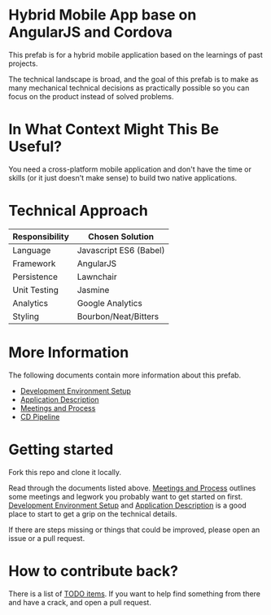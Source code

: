 # Hybrid Mobile App base on AngularJS and Cordova

This prefab is for a hybrid mobile application based on the learnings of past projects.

The technical landscape is broad, and the goal of this prefab is to make as many
mechanical technical decisions as practically possible so you can focus on the
product instead of solved problems.

# In What Context Might This Be Useful?

You need a cross-platform mobile application and don't have the time or skills (or it just doesn't make sense) to build two native applications.

# Technical Approach

| Responsibility        | Chosen Solution          |
| --------------------- | ------------------------ |
| Language              | Javascript ES6 (Babel)   |
| Framework             | AngularJS                |
| Persistence           | Lawnchair                |
| Unit Testing          | Jasmine                  |
| Analytics             | Google Analytics         |
| Styling               | Bourbon/Neat/Bitters     |

# More Information

The following documents contain more information about this prefab.

 - [Development Environment Setup][]
 - [Application Description][]
 - [Meetings and Process][]
 - [CD Pipeline][]

# Getting started

Fork this repo and clone it locally.

Read through the documents listed above. [Meetings and Process][] outlines some meetings and legwork you probably want to get started on first. [Development Environment Setup][] and [Application Description][] is a good place to start to get a grip on the technical details.

If there are steps missing or things that could be improved, please open an issue or a pull request.

# How to contribute back?

There is a list of [TODO items][]. If you want to help find something from there and have a crack, and open a pull request.


[Development Environment Setup]: docs/development-environment.md
[Application Description]:       docs/application-description.md
[Meetings and Process]:          docs/meetings-and-process.md
[CD Pipeline]:                   docs/cd-pipeline.md
[TODO items]:                    TODO.md
